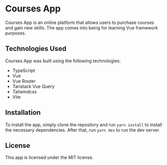 # Courses App

Courses App is an online platform that allows users to purchase courses and gain new skills. The app comes into being for learning Vue framework purposes.

## Technologies Used

Courses App was built using the following technologies:

- TypeScript
- Vue
- Vue Router
- Tanstack Vue Query
- Tailwindcss
- Vite

## Installation

To install the app, simply clone the repository and run `yarn install` to install the necessary dependencies. After that, run `yarn dev` to run the dev server.

## License

This app is licensed under the MIT license.
